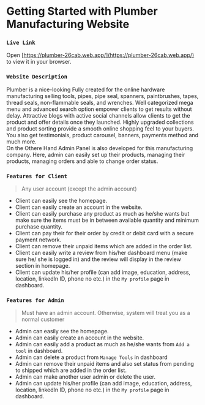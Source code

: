 # Getting Started with Plumber Manufacturing Website


### `Live Link`

Open [https://plumber-26cab.web.app/](https://plumber-26cab.web.app/) to view it in your browser.


### `Website Description`

Plumber is a nice-looking Fully  created for the online hardware manufacturing selling tools, pipes, pipe seal, spanners, paintbrushes, tapes, thread seals, non-flammable seals, and wrenches. Well categorized mega menu and advanced search option empower clients to get results without delay. Attractive blogs with active social channels allow clients to get the product and offer details once they launched. Highly upgraded collections and product sorting provide a smooth online shopping feel to your buyers. You also get testimonials, product carousel, banners, payments method and much more. \
On the Othere Hand Admin Panel is also developed for this manufacturing company. Here, admin can easily set up their products, managing their products, managing orders and able to change order status.

### `Features for Client`
> Any user account (except the admin account)

- Client can easily see the homepage.
- Client can easily create an account in the website.
- Client can easily purchase any product as much as he/she wants but make sure the items must be in between available quantity and minimum purchase quantity.
- Client can pay their for their order by credit or debit card with a secure payment network.
- Client can remove their unpaid items which are added in the order list.
- Client can easily write a review from his/her dashboard menu (make sure he/ she is logged in) and the review will display in the review section in homepage.
- Client can update his/her profile (can add image, education, address, location, linkedIn ID, phone no etc.) in the `My profile` page in dashboard.

### `Features for Admin`

> Must have an admin account. Otherwise, system will treat you as a normal customer

- Admin can easily see the homepage.
- Admin can easily create an account in the website.
- Admin can easily add a product as much as he/she wants from `Add a tool` in dashboard.
- Admin can delete a product from `Manage Tools` in dashboard
- Admin can remove their unpaid items and also set status from pending to shipped which are added in the order list.
- Admin can make another user admin or delete the user.
- Admin can update his/her profile (can add image, education, address,        location, linkedIn ID, phone no etc.) in the `My profile` page in dashboard.

